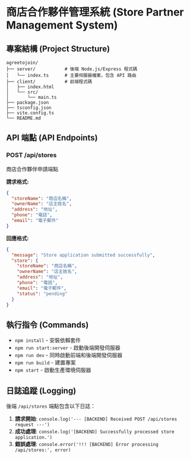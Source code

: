 # 商店合作夥伴管理系統 (Store Partner Management System)

## 專案結構 (Project Structure)

```
agreetojoin/
├── server/           # 後端 Node.js/Express 程式碼
│   └── index.ts      # 主要伺服器檔案，包含 API 路由
├── client/           # 前端程式碼
│   ├── index.html
│   └── src/
│       └── main.ts
├── package.json
├── tsconfig.json
├── vite.config.ts
└── README.md
```

## API 端點 (API Endpoints)

### POST /api/stores
商店合作夥伴申請端點

**請求格式:**
```json
{
  "storeName": "商店名稱",
  "ownerName": "店主姓名",
  "address": "地址",
  "phone": "電話",
  "email": "電子郵件"
}
```

**回應格式:**
```json
{
  "message": "Store application submitted successfully",
  "store": {
    "storeName": "商店名稱",
    "ownerName": "店主姓名",
    "address": "地址",
    "phone": "電話",
    "email": "電子郵件",
    "status": "pending"
  }
}
```

## 執行指令 (Commands)

- `npm install` - 安裝依賴套件
- `npm run start:server` - 啟動後端開發伺服器
- `npm run dev` - 同時啟動前端和後端開發伺服器
- `npm run build` - 建置專案
- `npm start` - 啟動生產環境伺服器

## 日誌追蹤 (Logging)

後端 `/api/stores` 端點包含以下日誌：

1. **請求開始**: `console.log('--- [BACKEND] Received POST /api/stores request ---')`
2. **成功處理**: `console.log('[BACKEND] Successfully processed store application.')`
3. **錯誤處理**: `console.error('!!! [BACKEND] Error processing /api/stores:', error)`
